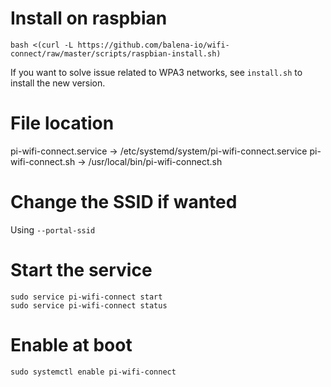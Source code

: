 # Install on raspbian
```
bash <(curl -L https://github.com/balena-io/wifi-connect/raw/master/scripts/raspbian-install.sh)
```

If you want to solve issue related to WPA3 networks, see `install.sh` to install the new version.

# File location
pi-wifi-connect.service -> /etc/systemd/system/pi-wifi-connect.service
pi-wifi-connect.sh -> /usr/local/bin/pi-wifi-connect.sh

# Change the SSID if wanted

Using `--portal-ssid`

# Start the service 
```
sudo service pi-wifi-connect start
sudo service pi-wifi-connect status
```

# Enable at boot
```
sudo systemctl enable pi-wifi-connect
```